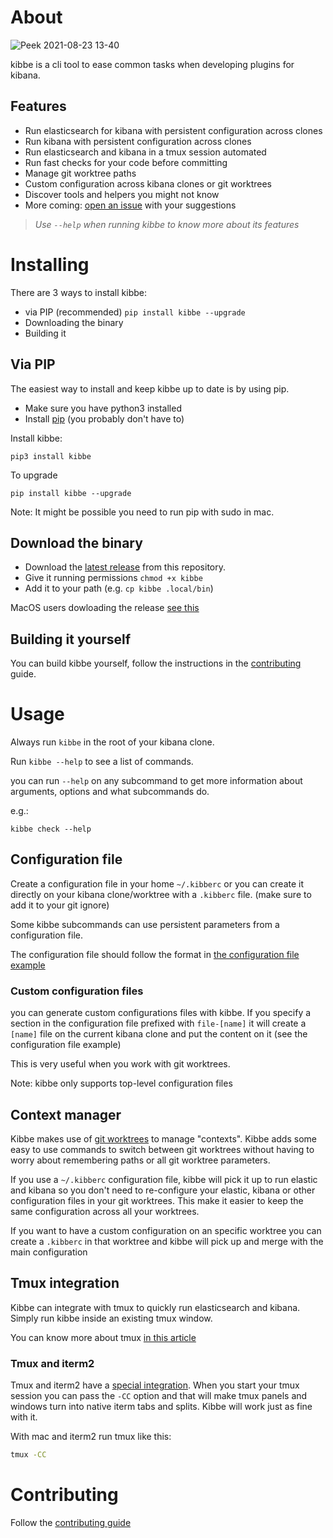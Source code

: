 
# About

![Peek 2021-08-23 13-40](https://user-images.githubusercontent.com/227916/130441509-cf3f2f57-54a0-43fb-8b22-30f1e1725935.gif)

kibbe is a cli tool to ease common tasks when developing plugins for kibana.

## Features

* Run elasticsearch for kibana with persistent configuration across clones
* Run kibana with persistent configuration across clones
* Run elasticsearch and kibana in a tmux session automated
* Run fast checks for your code before committing
* Manage git worktree paths
* Custom configuration across kibana clones or git worktrees
* Discover tools and helpers you might not know
* More coming: [open an issue](https://github.com/academo/kibbe/issues/new) with your suggestions

> *Use `--help` when running kibbe to know more about its features*

# Installing

There are 3 ways to install kibbe:

* via PIP (recommended) `pip install kibbe --upgrade`
* Downloading the binary
* Building it

## Via PIP

The easiest way to install and keep kibbe up to date is by using pip.

- Make sure you have python3 installed
- Install [pip](https://pip.pypa.io/en/stable/installing/) (you probably don't have to)

Install kibbe:

`pip3 install kibbe`

To upgrade

`pip install kibbe --upgrade`

Note: It might be possible you need to run pip with sudo in mac.

## Download the binary

- Download the [latest release](https://github.com/academo/kibbe/releases) from this repository.
- Give it running permissions `chmod +x kibbe`
- Add it to your path (e.g. `cp kibbe .local/bin`)

MacOS users dowloading the release [see this](docs/mac_issue.md)

## Building it yourself

You can build kibbe yourself, follow the instructions in the [contributing](CONTRIBUTING.md) guide.

# Usage

Always run `kibbe` in the root of your kibana clone.

Run `kibbe --help` to see a list of commands.

you can run `--help` on any subcommand to get more information about arguments, options and what subcommands do.

e.g.:

`kibbe check --help`

## Configuration file

Create a configuration file in your home `~/.kibberc` or you can create it directly on your kibana
clone/worktree with a `.kibberc` file. (make sure to add it to your git ignore)

Some kibbe subcommands can use persistent parameters from a configuration file.

The configuration file should follow the format in [the configuration file example](https://github.com/academo/kibbe/blob/master/kibbe-conf-example)

### Custom configuration files

you can generate custom configurations files with kibbe. If you specify a section in the configuration file prefixed with `file-[name]` it will
create a `[name]` file on the current kibana clone and put the content on it (see the configuration file example)

This is very useful when you work with git worktrees.

Note: kibbe only supports top-level configuration files

## Context manager

Kibbe makes use of [git worktrees](https://git-scm.com/docs/git-worktree) to manage "contexts". Kibbe adds some easy to use commands
to switch between git worktrees without having to worry about remembering paths or all git worktree parameters.

If you use a `~/.kibberc` configuration file, kibbe will pick it up to run elastic and kibana so you don't need to re-configure your elastic, kibana or
other configuration files in your git worktrees. This make it easier to keep the same configuration across all your worktrees.

If you want to have a custom configuration on an specific worktree you can create a `.kibberc` in that worktree and kibbe will pick up and merge
with the main configuration

## Tmux integration

Kibbe can integrate with tmux to quickly run elasticsearch and kibana. Simply run kibbe inside an existing tmux window.

You can know more about tmux [in this article](https://linuxize.com/post/getting-started-with-tmux/)

### Tmux and iterm2

Tmux and iterm2 have a [special integration](https://iterm2.com/documentation-tmux-integration.html). When you start your tmux session you can pass the `-CC` option and that will make tmux panels and windows turn into native iterm tabs and splits. Kibbe will work just as fine with it.

With mac and iterm2 run tmux like this:
```bash
tmux -CC
```

# Contributing

Follow the [contributing guide](CONTRIBUTING.md)
